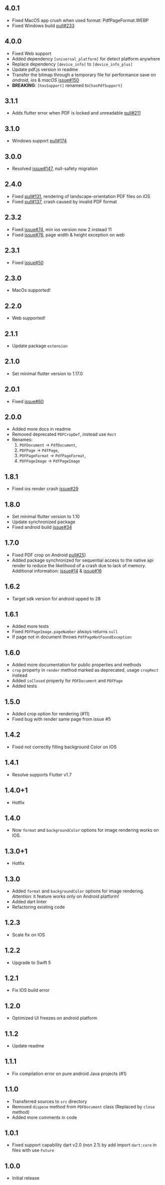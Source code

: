 ## 4.0.1

* Fixed MacOS app crush when used format: PdfPageFormat.WEBP
* Fixed Windows build [pull#233](https://github.com/rbcprolabs/packages.flutter/pull/233)

## 4.0.0

* Fixed Web support
* Added dependency `[universal_platform]` for detect platform anywhere
* Replace dependency `[device_info]` to `[device_info_plus]`
* Update pdf.js version in readme
* Transfer the bitmap through a temporary file for performance save on *android*, *ios* & *macOS* [issue#150](https://github.com/rbcprolabs/packages.flutter/issues/150)
* __BREAKING__: `[hasSupport]` renamed to`[hasPdfSupport]`

## 3.1.1

* Adds flutter error when PDF is locked and unreadable [pull#211](https://github.com/rbcprolabs/packages.flutter/pull/211)

## 3.1.0

* Windows support [pull#174](https://github.com/rbcprolabs/packages.flutter/pull/174)

## 3.0.0 

* Resolved [issue#147](https://github.com/rbcprolabs/packages.flutter/issues/147), null-safety migration

## 2.4.0 

* Fixed [pull#131](https://github.com/rbcprolabs/packages.flutter/pull/131), rendering of landscape-orientation PDF files on iOS
* Fixed [pull#137](https://github.com/rbcprolabs/packages.flutter/pull/137), crash caused by invalid PDF format

## 2.3.2

* Fixed [issue#74](https://github.com/rbcprolabs/packages.flutter/issues/74), min ios version now 2 instead 11
* Fixed [issue#76](https://github.com/rbcprolabs/packages.flutter/issues/76), page width & height exception on web

## 2.3.1

* Fixed [issue#50](https://github.com/rbcprolabs/packages.flutter/issues/50)

## 2.3.0

* MacOs supported!

## 2.2.0

* Web supported!

## 2.1.1

* Update package `extension`

## 2.1.0

* Set minimal flutter version to 1.17.0

## 2.0.1

* Fixed [issue#60](https://github.com/rbcprolabs/packages.flutter/issues/60)

## 2.0.0

* Added more docs in readme
* Removed deprecated `PDFCropDef`, instead use `Rect`
* Renames:
  1. `PDFDocument` -> `PdfDocument`, 
  2. `PDFPage` -> `PdfPage`, 
  3. `PDFPageFormat` -> `PdfPageFormat`, 
  4. `PDFPageImage` -> `PdfPageImage`

## 1.8.1

* Fixed ios render crash [issue#29](https://github.com/rbcprolabs/packages.flutter/issues/29)

## 1.8.0

* Set minimal flutter version to 1.10
* Update synchronized package
* Fixed android build [issue#34](https://github.com/rbcprolabs/packages.flutter/issues/34)

## 1.7.0

* Fixed PDF crop on Android [pull#25](https://github.com/rbcprolabs/packages.flutter/pull/25))
* Added package synchronized for sequential access to the native api render to reduce the likelihood of a crash due to lack of memory. 
Additional information: [issue#14](https://github.com/rbcprolabs/packages.flutter/issues/14) & [issue#16](https://github.com/rbcprolabs/packages.flutter/issues/16)  

## 1.6.2

* Target sdk version for android upped to 28

## 1.6.1

* Added more tests
* Fixed `PDFPageImage.pageNumber` always returns `null`
* If page not in document throws `PdfPageNotFoundException`

## 1.6.0 

* Added more documentation for public properties and methods
* `crop` property in `render` method marked as deprecated, usage `cropRect` instead
* Added `isClosed` property for `PDFDocument` and `PDFPage`
* Added tests

## 1.5.0

* Added crop option for rendering (#11)
* Fixed bug with render same page from issue #5

## 1.4.2

* Fixed not correctly filling background Color on IOS

## 1.4.1

* Resolve supports Flutter v1.7

## 1.4.0+1

* Hotfix

## 1.4.0

* Now `format` and `backgroundColor` options for image rendering works on IOS.

## 1.3.0+1

* Hotfix

## 1.3.0

* Added `format` and `backgroundColor` options for image rendering.
  *Attention*: it feature works only on Android platform! 
* Added dart linter
* Refactoring existing code

## 1.2.3

* Scale fix on IOS

## 1.2.2

* Upgrade to Swift 5

## 1.2.1

* Fix IOS build error

## 1.2.0

* Optimized UI freezes on android platform

## 1.1.2

* Update readme

## 1.1.1

* Fix compilation error on pure android Java projects (#1)

## 1.1.0

* Transferred sources to `src` directory
* Removed `dispose` method from `PDFDocument` class (Replaced by `close` method) 
* Added more comments in code

## 1.0.1

* Fixed support capability dart v2.0 (non 2.1) by add import `dart:core` in files with use `Future`

## 1.0.0

* Initial release
